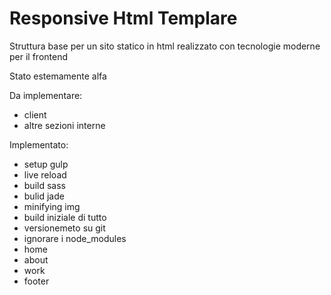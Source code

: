 Responsive Html Templare
===================

Struttura base per un sito statico in html realizzato con tecnologie moderne per il frontend

Stato estemamente alfa

Da implementare:
- client
- altre sezioni interne

Implementato:
- setup gulp
- live reload
- build sass
- bulid jade
- minifying img
- build iniziale di tutto
- versionemeto su git
- ignorare i node_modules
- home
- about
- work
- footer
